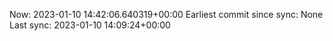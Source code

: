 Now: 2023-01-10 14:42:06.640319+00:00 Earliest commit since sync: None Last sync: 2023-01-10 14:09:24+00:00
